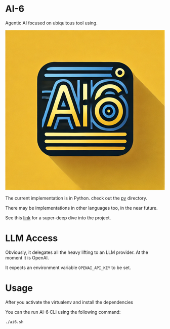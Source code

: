 # AI-6
Agentic AI focused on ubiquitous tool using.

![](ai-6.png)

The current implementation is in Python. check out the [py](py/README.MD) directory.

There may be implementations in other languages too, in the near future.

See this [link](https://deepwiki.com/Sayfan-AI/ai-six) for a super-deep dive into the project.

# LLM Access

Obviously, it delegates all the heavy lifting to an LLM provider. At the moment it is OpenAI.

It expects an environment variable `OPENAI_API_KEY` to be set.

# Usage

After you activate the virtualenv and install the dependencies

You can the run AI-6 CLI using the following command:

```
./ai6.sh
```





